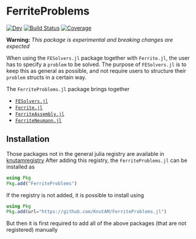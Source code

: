 # FerriteProblems

[![Dev](https://img.shields.io/badge/docs-dev-blue.svg)](https://KnutAM.github.io/FerriteProblems.jl/dev/)
[![Build Status](https://github.com/KnutAM/FerriteProblems.jl/actions/workflows/CI.yml/badge.svg?branch=main)](https://github.com/KnutAM/FerriteProblems.jl/actions/workflows/CI.yml?query=branch%3Amain)
[![Coverage](https://codecov.io/gh/KnutAM/FerriteProblems.jl/branch/main/graph/badge.svg)](https://codecov.io/gh/KnutAM/FerriteProblems.jl)

**Warning:** *This package is experimental and breaking changes are expected*

When using the `FESolvers.jl` package together with `Ferrite.jl`, the user has to specify 
a `problem` to be solved. The purpose of `FESolvers.jl` is to keep this as general as possible, 
and not require users to structure their `problem` structs in a certain way. 

The `FerriteProblems.jl` package brings together 
* [`FESolvers.jl`](https://github.com/KnutAM/FESolvers.jl)
* [`Ferrite.jl`](https://github.com/Ferrite-FEM/Ferrite.jl)
* [`FerriteAssembly.jl`](https://github.com/KnutAM/FerriteAssembly.jl)
* [`FerriteNeumann.jl`](https://github.com/KnutAM/FerriteNeumann.jl)


## Installation
Those packages not in the general julia registry are available in [knutamregistry](https://github.com/KnutAM/knutamregistry)
After adding this registry, the `FerriteProblems.jl` can be installed as 
```julia
using Pkg
Pkg.add("FerriteProblems")
```

If the registry is not added, it is possible to install using 
```julia
using Pkg
Pkg.add(url="https://github.com/KnutAM/FerriteProblems.jl")
```
But then it is first required to add all of the above packages 
(that are not registered) manually
